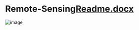 # Remote-Sensing[Readme.docx](https://github.com/arind123/Remote-Sensing/files/10833781/Readme.docx)
![image](https://user-images.githubusercontent.com/36856593/221840305-590b29c0-4012-43a2-8c3b-d434fe118b46.png)
